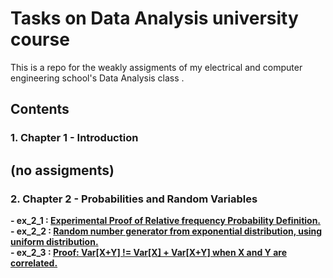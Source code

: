 # Tasks on Data Analysis university course
This is a repo for the weakly assigments of my electrical and computer engineering school's Data Analysis class . <br>
## Contents 
### 1. Chapter 1 - Introduction <br>
  (no assigments)<br>
  ---
### 2. Chapter 2 - Probabilities and Random Variables <br>
  **- ex_2_1 : [Experimental Proof of Relative frequency Probability Definition.](https://github.com/mikalaki/dataAnalysisCourseTasks/blob/main/chapter%202/ex_2_1.m)** <br>
  **- ex_2_2 : [Random number generator from exponential distribution, using uniform distribution.](https://github.com/mikalaki/dataAnalysisCourseTasks/blob/main/chapter%202/ex_2_2.m)** <br>
  **- ex_2_3 : [Proof: Var[X+Y] != Var[X] + Var[X+Y] when X and Y are correlated.](https://github.com/mikalaki/dataAnalysisCourseTasks/blob/main/chapter%202/ex_2_3.m)** 

